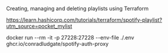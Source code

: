 Creating, managing and deleting playlists using Terraform

https://learn.hashicorp.com/tutorials/terraform/spotify-playlist?utm_source=pocket_mylist

<!-- Authenticate -->
docker run --rm -it -p 27228:27228 --env-file ./.env ghcr.io/conradludgate/spotify-auth-proxy